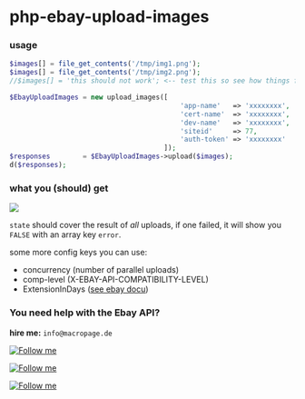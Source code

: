 # php-ebay-upload-images

### usage

```php
$images[] = file_get_contents('/tmp/img1.png');
$images[] = file_get_contents('/tmp/img2.png');
//$images[] = 'this should not work'; <-- test this so see how things fail

$EbayUploadImages = new upload_images([
										  'app-name'   => 'xxxxxxxx',
										  'cert-name'  => 'xxxxxxxx',
										  'dev-name'   => 'xxxxxxxx',
										  'siteid'     => 77,
										  'auth-token' => 'xxxxxxxx'
									  ]);
$responses        = $EbayUploadImages->upload($images);
d($responses);
```

### what you (should) get

![](https://i.imgur.com/6mNud71.png)

`state` should cover the result of _all_ uploads, if one failed, it will show you `FALSE` with an array key `error`. 
  
some more config keys you can use:

- concurrency (number of parallel uploads)
- comp-level (X-EBAY-API-COMPATIBILITY-LEVEL)
- ExtensionInDays ([see ebay docu](https://developer.ebay.com/devzone/xml/docs/reference/ebay/UploadSiteHostedPictures.html#Request.ExtensionInDays))

### You need help with the Ebay API?

**hire me:** `info@macropage.de`

[![Follow me](https://rawcdn.githack.com/michabbb/ebay-oauth-playground/b4eaa137aa00ff700ac18880baa0002c661857e6/docs/img/linkedin.png)](https://twitter.com/michabbb)  

[![Follow me](https://rawcdn.githack.com/michabbb/ebay-oauth-playground/b4eaa137aa00ff700ac18880baa0002c661857e6/docs/img/twitter.png)](https://www.linkedin.com/in/macropage/)

[![Follow me](https://rawcdn.githack.com/michabbb/ebay-oauth-playground/b4eaa137aa00ff700ac18880baa0002c661857e6/docs/img/xing.png)](https://xing.com/profile/Michael_Bladowski/cv)

